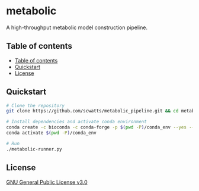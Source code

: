 # metabolic
A high-throughput metabolic model construction pipeline.


## Table of contents
* [Table of contents](#table-of-contents)
* [Quickstart](#quickstart)
* [License](#license)


## Quickstart
```bash
# Clone the repository
git clone https://github.com/scwatts/metabolic_pipeline.git && cd metabolic_pipeline/

# Install dependencies and activate conda environment
conda create -c bioconda -c conda-forge -p $(pwd -P)/conda_env --yes --file misc/conda_packages.txt
conda activate $(pwd -P)/conda_env

# Run
./metabolic-runner.py
```

## License
[GNU General Public License v3.0](https://www.gnu.org/licenses/gpl-3.0.en.html)
